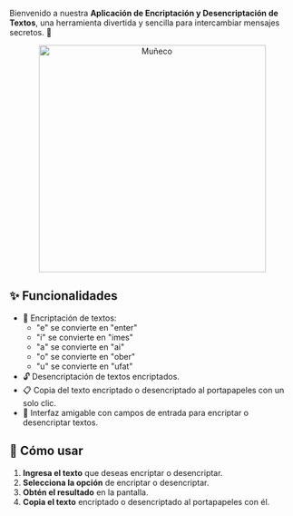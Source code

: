 Bienvenido a nuestra **Aplicación de Encriptación y Desencriptación de Textos**, una herramienta divertida y sencilla para intercambiar mensajes secretos. 🌟
<p align="center">
  <img src="https://github.com/user-attachments/assets/80e1c5fc-c54f-4e8d-a389-f22c942b359f" alt="Muñeco" width="400px">
</p>


## ✨ Funcionalidades

- 🔑 Encriptación de textos:
  - "e" se convierte en "enter"
  - "i" se convierte en "imes"
  - "a" se convierte en "ai"
  - "o" se convierte en "ober"
  - "u" se convierte en "ufat"
- 🔓 Desencriptación de textos encriptados.
- 📋 Copia del texto encriptado o desencriptado al portapapeles con un solo clic.
- 🎯 Interfaz amigable con campos de entrada para encriptar o desencriptar textos.

## 🚀 Cómo usar

1. **Ingresa el texto** que deseas encriptar o desencriptar.
2. **Selecciona la opción** de encriptar o desencriptar.
3. **Obtén el resultado** en la pantalla.
4. **Copia el texto** encriptado o desencriptado al portapapeles con él.

